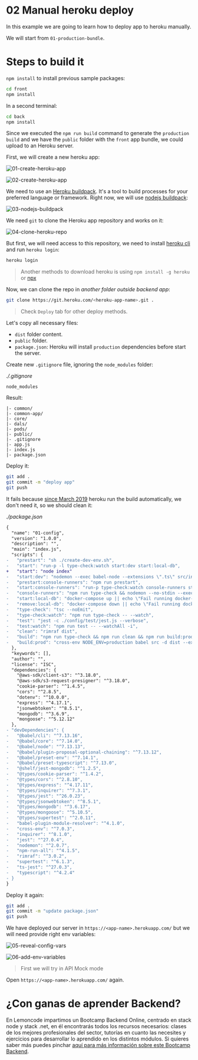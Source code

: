 # 02 Manual heroku deploy

In this example we are going to learn how to deploy app to heroku manually.

We will start from `01-production-bundle`.

# Steps to build it

`npm install` to install previous sample packages:

```bash
cd front
npm install

```

In a second terminal:

```bash
cd back
npm install

```

Since we executed the `npm run build` command to generate the `production build` and we have the `public` folder with the `front` app bundle, we could upload to an Heroku server.

First, we will create a new heroku app:

![01-create-heroku-app](./readme-resources/01-create-heroku-app.png)

![02-create-heroku-app](./readme-resources/02-create-heroku-app.png)

We need to use an [Heroku buildpack](https://elements.heroku.com/buildpacks). It's a tool to build processes for your preferred language or framework. Right now, we will use [nodejs buildpack](https://elements.heroku.com/buildpacks/heroku/heroku-buildpack-nodejs):

![03-nodejs-buildpack](./readme-resources/03-nodejs-buildpack.png)

We need `git` to clone the Heroku app repository and works on it:

![04-clone-heroku-repo](./readme-resources/04-clone-heroku-repo.png)

But first, we will need access to this repository, we need to install [heroku cli](https://devcenter.heroku.com/articles/heroku-cli#download-and-install) and run `heroku login`:

```bash
heroku login
```

> Another methods to download heroku is using `npm install -g heroku` or [npx](https://github.com/npm/npx)

Now, we can clone the repo in _another folder outside backend app_:

```bash
git clone https://git.heroku.com/<heroku-app-name>.git .
```

> Check `Deploy` tab for other deploy methods.

Let's copy all necessary files:

- `dist` folder content.
- `public` folder.
- `package.json`: Heroku will install `production` dependencies before start the server.

Create new `.gitignore` file, ignoring the `node_modules` folder:

_./.gitignore_

```
node_modules

```

Result:

```
|- common/
|- common-app/
|- core/
|- dals/
|- pods/
|- public/
|- .gitignore
|- app.js
|- index.js
|- package.json

```

Deploy it:

```bash
git add .
git commit -m "deploy app"
git push

```

It fails because [since March 2019](https://devcenter.heroku.com/changelog-items/1557) heroku run the build automatically, we don't need it, so we should clean it:

_./package.json_

```diff
{
  "name": "01-config",
  "version": "1.0.0",
  "description": "",
  "main": "index.js",
  "scripts": {
-   "prestart": "sh ./create-dev-env.sh",
-   "start": "run-p -l type-check:watch start:dev start:local-db",
+   "start": "node index"
-   "start:dev": "nodemon --exec babel-node --extensions \".ts\" src/index.ts",
-   "prestart:console-runners": "npm run prestart",
-   "start:console-runners": "run-p type-check:watch console-runners start:local-db",
-   "console-runners": "npm run type-check && nodemon --no-stdin --exec babel-node -r dotenv/config --extensions \".ts\" src/console-runners/index.ts",
-   "start:local-db": "docker-compose up || echo \"Fail running docker-compose up, do it manually!\"",
-   "remove:local-db": "docker-compose down || echo \"Fail running docker-compose down, do it manually!\"",
-   "type-check": "tsc --noEmit",
-   "type-check:watch": "npm run type-check -- --watch",
-   "test": "jest -c ./config/test/jest.js --verbose",
-   "test:watch": "npm run test -- --watchAll -i",
-   "clean": "rimraf dist",
-   "build": "npm run type-check && npm run clean && npm run build:prod",
-   "build:prod": "cross-env NODE_ENV=production babel src -d dist --extensions \".ts\""
  },
  "keywords": [],
  "author": "",
  "license": "ISC",
  "dependencies": {
    "@aws-sdk/client-s3": "^3.18.0",
    "@aws-sdk/s3-request-presigner": "^3.18.0",
    "cookie-parser": "^1.4.5",
    "cors": "^2.8.5",
    "dotenv": "^10.0.0",
    "express": "^4.17.1",
    "jsonwebtoken": "^8.5.1",
    "mongodb": "^3.6.9",
    "mongoose": "^5.12.12"
  },
- "devDependencies": {
-   "@babel/cli": "^7.13.16",
-   "@babel/core": "^7.14.0",
-   "@babel/node": "^7.13.13",
-   "@babel/plugin-proposal-optional-chaining": "^7.13.12",
-   "@babel/preset-env": "^7.14.1",
-   "@babel/preset-typescript": "^7.13.0",
-   "@shelf/jest-mongodb": "^1.2.5",
-   "@types/cookie-parser": "^1.4.2",
-   "@types/cors": "^2.8.10",
-   "@types/express": "^4.17.11",
-   "@types/inquirer": "^7.3.1",
-   "@types/jest": "^26.0.23",
-   "@types/jsonwebtoken": "^8.5.1",
-   "@types/mongodb": "^3.6.17",
-   "@types/mongoose": "^5.10.5",
-   "@types/supertest": "^2.0.11",
-   "babel-plugin-module-resolver": "^4.1.0",
-   "cross-env": "^7.0.3",
-   "inquirer": "^8.1.0",
-   "jest": "^27.0.4",
-   "nodemon": "^2.0.7",
-   "npm-run-all": "^4.1.5",
-   "rimraf": "^3.0.2",
-   "supertest": "^6.1.3",
-   "ts-jest": "^27.0.3",
-   "typescript": "^4.2.4"
- }
}

```

Deploy it again:

```bash
git add .
git commit -m "update package.json"
git push

```

We have deployed our server in `https://<app-name>.herokuapp.com/` but we will need provide right env variables:

![05-reveal-config-vars](./readme-resources/05-reveal-config-vars.png)

![06-add-env-variables](./readme-resources/06-add-env-variables.png)

> First we will try in API Mock mode

Open `https://<app-name>.herokuapp.com/` again.

# ¿Con ganas de aprender Backend?

En Lemoncode impartimos un Bootcamp Backend Online, centrado en stack node y stack .net, en él encontrarás todos los recursos necesarios: clases de los mejores profesionales del sector, tutorías en cuanto las necesites y ejercicios para desarrollar lo aprendido en los distintos módulos. Si quieres saber más puedes pinchar [aquí para más información sobre este Bootcamp Backend](https://lemoncode.net/bootcamp-backend#bootcamp-backend/banner).

